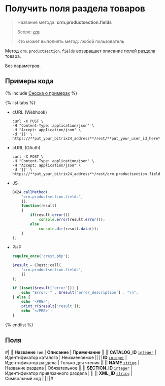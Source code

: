 # Получить поля раздела товаров

> Название метода: **crm.productsection.fields**
>
> Scope: [`crm`](../../../scopes/permissions.md)
>
> Кто может выполнять метод: любой пользователь

Метод `crm.productsection.fields` возвращает описание [полей раздела](./crm-product-section-add.md) товара.

Без параметров.

## Примеры кода

{% include [Сноска о примерах](../../../../_includes/examples.md) %}

{% list tabs %}

- cURL (Webhook)

    ```curl
    curl -X POST \
    -H "Content-Type: application/json" \
    -H "Accept: application/json" \
    -d '{}' \
    https://**put_your_bitrix24_address**/rest/**put_your_user_id_here**/**put_your_webbhook_here**/crm.productsection.fields
    ```

- cURL (OAuth)

    ```curl
    curl -X POST \
    -H "Content-Type: application/json" \
    -H "Accept: application/json" \
    -d '{}' \
    https://**put_your_bitrix24_address**/rest/crm.productsection.fields
    ```

- JS

    ```js
    BX24.callMethod(
        "crm.productsection.fields",
        {},
        function(result)
        {
            if(result.error())
                console.error(result.error());
            else
                console.dir(result.data());
        }
    );
    ```

- PHP

    ```php
    require_once('crest.php');

    $result = CRest::call(
        'crm.productsection.fields',
        []
    );

    if (isset($result['error'])) {
        echo "Error: " . $result['error_description'] . "\n";
    } else {
        echo '<PRE>';
        print_r($result['result']);
        echo '</PRE>';
    }
    ```

{% endlist %}

## Поля

#|
|| **Название**
`тип`  | **Описание** | **Примечание** ||
|| **CATALOG_ID** 
[`integer`](../../data-types.md) | Идентификатор каталога | Неизменяемое ||
|| **ID** 
[`integer`](../../data-types.md) | Идентификатор раздела | Только для чтения ||
|| **NAME** 
[`string`](../../data-types.md) | Название раздела | Обязательное ||
|| **SECTION_ID** 
[`integer`](../../data-types.md) | Идентификатор привязанного раздела | ||
|| **XML_ID** 
[`string`](../../data-types.md) | Символьный код | ||
|#